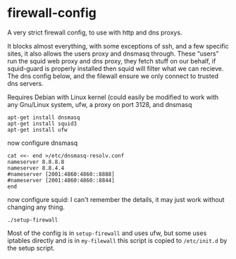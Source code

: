 firewall-config
===============

A very strict firewall config, to use with http and dns proxys.

It blocks almost everything, with some exceptions of ssh, and a few specific sites, it also allows the users proxy and dnsmasq through. These “users” run the squid web proxy and dns proxy, they fetch stuff on our behalf, if squid-guard is properly installed then squid will filter what we can recieve. The dns config below, and the filewall ensure we only connect to trusted dns servers.

Requires Debian with Linux kernel (could easily be modified to work with any Gnu/Linux system, ufw, a proxy on port 3128, and dnsmasq

    apt-get install dnsmasq
    apt-get install squid3
    apt-get install ufw

now configure dnsmasq

    cat <<- end >/etc/dnsmasq-resolv.conf
    nameserver 8.8.8.8
    nameserver 8.8.4.4
    #nameserver [2001:4860:4860::8888]
    #nameserver [2001:4860:4860::8844]
    end

now configure squid: I can't remember the details, it may just work without changing any thing.

    ./setup-firewall

Most of the config is in `setup-firewall` and uses ufw, but some uses iptables directly and is in `my-filewall` this script is copied to `/etc/init.d` by the setup script.
